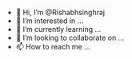 - 👋 Hi, I’m @Rishabhsinghraj
- 👀 I’m interested in ...
- 🌱 I’m currently learning ...
- 💞️ I’m looking to collaborate on ...
- 📫 How to reach me ...

<!---
Rishabhsinghraj/Rishabhsinghraj is a ✨ special ✨ repository because its `README.md` (this file) appears on your GitHub profile.
You can click the Preview link to take a look at your changes.
--->
